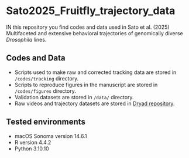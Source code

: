# Sato2025_Fruitfly_trajectory_data
IN this repository you find codes and data used in Sato et al. (2025) Multifaceted and extensive behavioral trajectories of genomically diverse _Drosophila_ lines.

## Codes and Data
- Scripts used to make raw and corrected tracking data are stored in `/codes/tracking` directory. 
- Scripts to reproduce figures in the manuscript are stored in `/codes/figures` directory. 
- Validation datasets are stored in `/data/` directory. 
- Raw videos and trajectory datasets are stored in [Dryad repository](https://datadryad.org/dataset/doi:10.5061/dryad.ttdz08m60?public=true).

## Tested environments
- macOS Sonoma version 14.6.1
- R version 4.4.2
- Python 3.10.10
